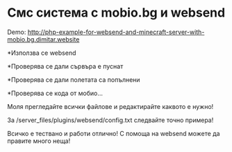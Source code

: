 # Смс система с mobio.bg и websend
Demo: http://php-example-for-websend-and-minecraft-server-with-mobio.bg.dimitar.website

*Използва се websend

*Проверява се дали сървъра е пуснат

*Проверява се дали полетата са попълнени

*Проверява се кода от мобио...


Моля прегледайте всички файлове и редактирайте каквото е нужно!

За /server_files/plugins/websend/config.txt следвайте точно примера!

Всичко е тествано и работи отлично!
С помоща на websend можете да правите много неща!
